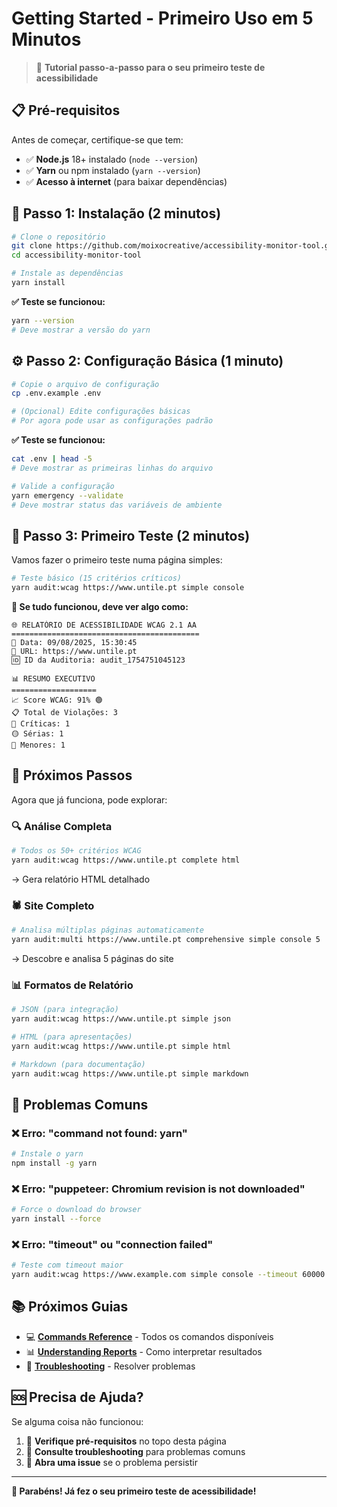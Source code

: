 # Getting Started - Primeiro Uso em 5 Minutos

> 🚀 **Tutorial passo-a-passo para o seu primeiro teste de acessibilidade**

## 📋 Pré-requisitos

Antes de começar, certifique-se que tem:
- ✅ **Node.js** 18+ instalado (`node --version`)
- ✅ **Yarn** ou npm instalado (`yarn --version`) 
- ✅ **Acesso à internet** (para baixar dependências)

## 🏁 Passo 1: Instalação (2 minutos)

```bash
# Clone o repositório
git clone https://github.com/moixocreative/accessibility-monitor-tool.git
cd accessibility-monitor-tool

# Instale as dependências
yarn install
```

**✅ Teste se funcionou:**
```bash
yarn --version
# Deve mostrar a versão do yarn
```

## ⚙️ Passo 2: Configuração Básica (1 minuto)

```bash
# Copie o arquivo de configuração
cp .env.example .env

# (Opcional) Edite configurações básicas
# Por agora pode usar as configurações padrão
```

**✅ Teste se funcionou:**
```bash
cat .env | head -5
# Deve mostrar as primeiras linhas do arquivo

# Valide a configuração
yarn emergency --validate
# Deve mostrar status das variáveis de ambiente
```

## 🧪 Passo 3: Primeiro Teste (2 minutos)

Vamos fazer o primeiro teste numa página simples:

```bash
# Teste básico (15 critérios críticos)
yarn audit:wcag https://www.untile.pt simple console
```

**🎉 Se tudo funcionou, deve ver algo como:**

```
🌐 RELATÓRIO DE ACESSIBILIDADE WCAG 2.1 AA
==========================================
📅 Data: 09/08/2025, 15:30:45
🔗 URL: https://www.untile.pt
🆔 ID da Auditoria: audit_1754751045123

📊 RESUMO EXECUTIVO
===================
📈 Score WCAG: 91% 🟢
📋 Total de Violações: 3
🔴 Críticas: 1
🟡 Sérias: 1
🔵 Menores: 1
```

## 🎯 Próximos Passos

Agora que já funciona, pode explorar:

### 🔍 **Análise Completa**
```bash
# Todos os 50+ critérios WCAG
yarn audit:wcag https://www.untile.pt complete html
```
→ Gera relatório HTML detalhado

### 🕷️ **Site Completo**
```bash
# Analisa múltiplas páginas automaticamente
yarn audit:multi https://www.untile.pt comprehensive simple console 5
```
→ Descobre e analisa 5 páginas do site

### 📊 **Formatos de Relatório**
```bash
# JSON (para integração)
yarn audit:wcag https://www.untile.pt simple json

# HTML (para apresentações)
yarn audit:wcag https://www.untile.pt simple html

# Markdown (para documentação)
yarn audit:wcag https://www.untile.pt simple markdown
```

## 🔧 Problemas Comuns

### ❌ **Erro: "command not found: yarn"**
```bash
# Instale o yarn
npm install -g yarn
```

### ❌ **Erro: "puppeteer: Chromium revision is not downloaded"**
```bash
# Force o download do browser
yarn install --force
```

### ❌ **Erro: "timeout" ou "connection failed"**
```bash
# Teste com timeout maior
yarn audit:wcag https://www.example.com simple console --timeout 60000
```

## 📚 Próximos Guias

- 💻 **[Commands Reference](commands.md)** - Todos os comandos disponíveis
- 📊 **[Understanding Reports](reports.md)** - Como interpretar resultados
- 🔧 **[Troubleshooting](troubleshooting.md)** - Resolver problemas

## 🆘 Precisa de Ajuda?

Se alguma coisa não funcionou:

1. 📖 **Verifique pré-requisitos** no topo desta página
2. 🔧 **Consulte troubleshooting** para problemas comuns
3. 💬 **Abra uma issue** se o problema persistir

---

**🎉 Parabéns! Já fez o seu primeiro teste de acessibilidade!**
